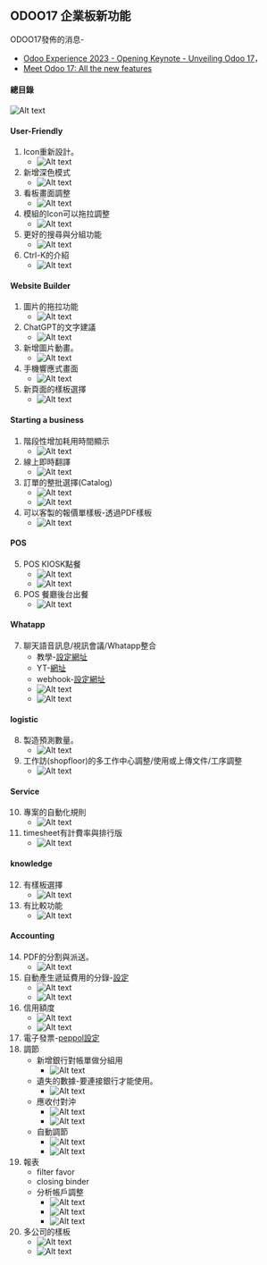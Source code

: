 ## ODOO17 企業板新功能
ODOO17發佈的消息-
  + [Odoo Experience 2023 - Opening Keynote - Unveiling Odoo 17](https://www.youtube.com/watch?v=fmVNEoxr7iU)，
  + [Meet Odoo 17: All the new features](https://www.youtube.com/watch?v=qxb74CMR748)

#### 總目錄
![Alt text](https://github.com/ksharry/2024-ODOO17-Enterprise-Plan/blob/main/pic/F17044.png?raw=true)

#### User-Friendly
1. Icon重新設計。
   + ![Alt text](https://github.com/ksharry/2024-ODOO17-Enterprise-Plan/blob/main/pic/F17033.png?raw=true)
2. 新增深色模式
   + ![Alt text](https://github.com/ksharry/2024-ODOO17-Enterprise-Plan/blob/main/pic/F17032.png?raw=true)
3. 看板畫面調整
   + ![Alt text](https://github.com/ksharry/2024-ODOO17-Enterprise-Plan/blob/main/pic/F17034.png?raw=true)
4. 模組的Icon可以拖拉調整
   + ![Alt text](https://github.com/ksharry/2024-ODOO17-Enterprise-Plan/blob/main/pic/F17035.png?raw=true)
5. 更好的搜尋與分組功能
   + ![Alt text](https://github.com/ksharry/2024-ODOO17-Enterprise-Plan/blob/main/pic/F17036.png?raw=true)
6. Ctrl-K的介紹
   + ![Alt text](https://github.com/ksharry/2024-ODOO17-Enterprise-Plan/blob/main/pic/F17037.png?raw=true)
#### Website Builder
1. 圖片的拖拉功能
   + ![Alt text](https://github.com/ksharry/2024-ODOO17-Enterprise-Plan/blob/main/pic/F17038.png?raw=true)
2. ChatGPT的文字建議
   + ![Alt text](https://github.com/ksharry/2024-ODOO17-Enterprise-Plan/blob/main/pic/F17020.png?raw=true)
3. 新增圖片動畫。
   + ![Alt text](https://github.com/ksharry/2024-ODOO17-Enterprise-Plan/blob/main/pic/F17039.png?raw=true)
4. 手機響應式畫面
   + ![Alt text](https://github.com/ksharry/2024-ODOO17-Enterprise-Plan/blob/main/pic/F17040.png?raw=true)
5. 新頁面的樣板選擇
   + ![Alt text](https://github.com/ksharry/2024-ODOO17-Enterprise-Plan/blob/main/pic/F17041.png?raw=true)
#### Starting a business
1. 階段性增加耗用時間顯示
   + ![Alt text](https://github.com/ksharry/2024-ODOO17-Enterprise-Plan/blob/main/pic/F17021.png?raw=true)
2. 線上即時翻譯
   + ![Alt text](https://github.com/ksharry/2024-ODOO17-Enterprise-Plan/blob/main/pic/F17022.png?raw=true)
3. 訂單的整批選擇(Catalog)
   + ![Alt text](https://github.com/ksharry/2024-ODOO17-Enterprise-Plan/blob/main/pic/F17023.png?raw=true)
   + ![Alt text](https://github.com/ksharry/2024-ODOO17-Enterprise-Plan/blob/main/pic/F17024.png?raw=true)
4. 可以客製的報價單樣板-透過PDF樣板
   + ![Alt text](https://github.com/ksharry/2024-ODOO17-Enterprise-Plan/blob/main/pic/F17025.png?raw=true)

#### POS
5. POS KIOSK點餐
   + ![Alt text](https://github.com/ksharry/2024-ODOO17-Enterprise-Plan/blob/main/pic/F17017.png?raw=true)
   + ![Alt text](https://github.com/ksharry/2024-ODOO17-Enterprise-Plan/blob/main/pic/F17018.png?raw=true)
6. POS 餐廳後台出餐
   + ![Alt text](https://github.com/ksharry/2024-ODOO17-Enterprise-Plan/blob/main/pic/F17019.png?raw=true)
#### Whatapp
7. 聊天語音訊息/視訊會議/Whatapp整合
   + 教學-[設定網址](https://www.odoo.com/documentation/17.0/applications/productivity/whatsapp.html)
   + YT-[網址](https://www.youtube.com/watch?v=4k4wSQ6sqpw)
   + webhook-[設定網址](https://developers.facebook.com/docs/whatsapp/sample-app-endpoints)
   + ![Alt text](https://github.com/ksharry/2024-ODOO17-Enterprise-Plan/blob/main/pic/F17042.png?raw=true)
   + ![Alt text](https://github.com/ksharry/2024-ODOO17-Enterprise-Plan/blob/main/pic/F17043.png?raw=true)
#### logistic
8. 製造預測數量。
   + ![Alt text](https://github.com/ksharry/2024-ODOO17-Enterprise-Plan/blob/main/pic/F17026.png?raw=true)
9. 工作訪(shopfloor)的多工作中心調整/使用或上傳文件/工序調整
   + ![Alt text](https://github.com/ksharry/2024-ODOO17-Enterprise-Plan/blob/main/pic/F17027.png?raw=true)

#### Service
10. 專案的自動化規則
    + ![Alt text](https://github.com/ksharry/2024-ODOO17-Enterprise-Plan/blob/main/pic/F17028.png?raw=true)
11. timesheet有計費率與排行版
    + ![Alt text](https://github.com/ksharry/2024-ODOO17-Enterprise-Plan/blob/main/pic/F17029.png?raw=true)

#### knowledge
12. 有樣板選擇
    + ![Alt text](https://github.com/ksharry/2024-ODOO17-Enterprise-Plan/blob/main/pic/F17030.png?raw=true)
13. 有比較功能
    + ![Alt text](https://github.com/ksharry/2024-ODOO17-Enterprise-Plan/blob/main/pic/F17031.png?raw=true)

#### Accounting
14. PDF的分割與派送。
    + ![Alt text](https://github.com/ksharry/2024-ODOO17-Enterprise-Plan/blob/main/pic/F17016.png?raw=true)
15. 自動產生遞延費用的分錄-[設定](https://www.youtube.com/watch?v=umutqkzYNfw)
    + ![Alt text](https://github.com/ksharry/2024-ODOO17-Enterprise-Plan/blob/main/pic/F17001.png?raw=true)
    + ![Alt text](https://github.com/ksharry/2024-ODOO17-Enterprise-Plan/blob/main/pic/F17002.png?raw=true)
16. 信用額度
    + ![Alt text](https://github.com/ksharry/2024-ODOO17-Enterprise-Plan/blob/main/pic/F17003.png?raw=true)
    + ![Alt text](https://github.com/ksharry/2024-ODOO17-Enterprise-Plan/blob/main/pic/F17004.png?raw=true)
17. 電子發票-[peppol設定](https://www.youtube.com/watch?v=0Wy4qAv2K5c)
18. 調節
    + 新增銀行對帳單做分組用
      + ![Alt text](https://github.com/ksharry/2024-ODOO17-Enterprise-Plan/blob/main/pic/F17010.png?raw=true)
    + 遺失的數據-要連接銀行才能使用。
      + ![Alt text](https://github.com/ksharry/2024-ODOO17-Enterprise-Plan/blob/main/pic/F17009.png?raw=true)
    + 應收付對沖
      + ![Alt text](https://github.com/ksharry/2024-ODOO17-Enterprise-Plan/blob/main/pic/F17005.png?raw=true)
      + ![Alt text](https://github.com/ksharry/2024-ODOO17-Enterprise-Plan/blob/main/pic/F17006.png?raw=true)
    + 自動調節
      + ![Alt text](https://github.com/ksharry/2024-ODOO17-Enterprise-Plan/blob/main/pic/F17007.png?raw=true)
      + ![Alt text](https://github.com/ksharry/2024-ODOO17-Enterprise-Plan/blob/main/pic/F17008.png?raw=true)
21. 報表
    + filter favor
    + closing binder
    + 分析帳戶調整
      + ![Alt text](https://github.com/ksharry/2024-ODOO17-Enterprise-Plan/blob/main/pic/F17013.png?raw=true)
      + ![Alt text](https://github.com/ksharry/2024-ODOO17-Enterprise-Plan/blob/main/pic/F17014.png?raw=true)
      + ![Alt text](https://github.com/ksharry/2024-ODOO17-Enterprise-Plan/blob/main/pic/F17015.png?raw=true)
22. 多公司的樣板
    + ![Alt text](https://github.com/ksharry/2024-ODOO17-Enterprise-Plan/blob/main/pic/F17011.png?raw=true)
    + ![Alt text](https://github.com/ksharry/2024-ODOO17-Enterprise-Plan/blob/main/pic/F17012.png?raw=true)
